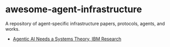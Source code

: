 # awesome-agent-infrastructure
A repository of agent-specific infrastructure papers, protocols, agents, and works.

- [Agentic AI Needs a Systems Theory, IBM Research](https://arxiv.org/pdf/2503.00237)
